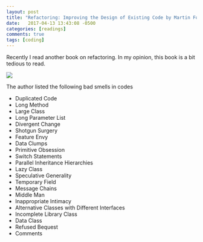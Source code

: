 ```yaml
---
layout: post
title: "Refactoring: Improving the Design of Existing Code by Martin Fowler, Kent Beck, John Brant, William Opdyke, Don Roberts"
date:   2017-04-13 13:43:08 -0500
categories: [readings]
comments: true
tags: [coding]
---
```


Recently I read another book on refactoring. In my opinion, this book is a bit tedious to read. 

<a target="_blank"  href="https://www.amazon.com/gp/product/0201485672/ref=as_li_tl?ie=UTF8&camp=1789&creative=9325&creativeASIN=0201485672&linkCode=as2&tag=nosarthur2016-20&linkId=1d4b1d1a2cbb83c0f2013074f861c1ec"><img border="0" src="//ws-na.amazon-adsystem.com/widgets/q?_encoding=UTF8&MarketPlace=US&ASIN=0201485672&ServiceVersion=20070822&ID=AsinImage&WS=1&Format=_SL250_&tag=nosarthur2016-20" ></a><img src="//ir-na.amazon-adsystem.com/e/ir?t=nosarthur2016-20&l=am2&o=1&a=0201485672" width="1" height="1" border="0" alt="" style="border:none !important; margin:0px !important;" />

The author listed the following bad smells in codes

* Duplicated Code 
* Long Method 
* Large Class 
* Long Parameter List
* Divergent Change
* Shotgun Surgery
* Feature Envy
* Data Clumps
* Primitive Obsession
* Switch Statements
* Parallel Inheritance Hierarchies
* Lazy Class
* Speculative Generality
* Temporary Field
* Message Chains
* Middle Man
* Inappropriate Intimacy
* Alternative Classes with Different Interfaces
* Incomplete Library Class
* Data Class 
* Refused Bequest
* Comments
